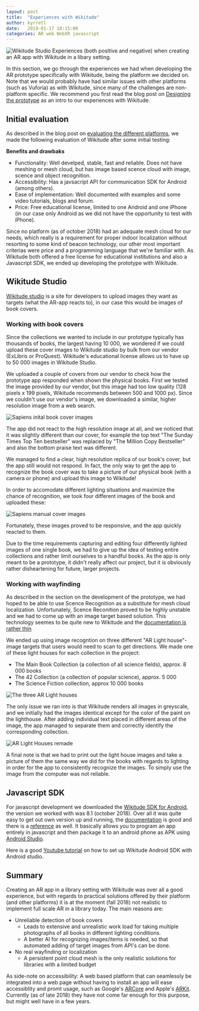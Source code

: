 ```yaml
---
layout: post
title:  "Experiences with Wikitude"
author: kyrretl
date:   2019-01-17 18:15:00
categories: AR web WebXR javascript
---
```


![Wikitude Studio](https://scriptotek.github.io/ar-project/assets/wikitude_studio.png "Images of book covers and location targets in Wikitude Studio")
Experiences (both positive and negative) when creating an AR app with Wikitude in a libary setting.
<!-- more -->

In this section, we go through the experiences we had when developing the AR prototype specifically with Wikitude, being the platform we decided on. Note that we would probably have had similar issues with other platforms (such as Vuforia) as with Wikitude, since many of the challenges are non-platform specific. We recommend you first read the blog post on [Designing the prototype](https://scriptotek.github.io/ar-project/blog/2019/01/17/wikitude.html) as an intro to our experiences with Wikitude.

## Initial evaluation

As described in the blog post on [evaluating the different platforms](https://scriptotek.github.io/ar-project/platform-evaluation/), we made the following evaluation of Wikitude after some initial testing:

**Benefits and drawbaks** 
* Functionality: Well develped, stable, fast and reliable. Does not have meshing or mesh cloud, but has image based scence cloud with image, scence and object recognition.
* Accessibility: Has a javsacript API for communication SDK for Android (among others).
* Ease of implementation: Well documented with examples and some video tutorials, blogs and forum.
* Price: Free educational license, limited to one Android and one iPhone (in our case only Android as we did not have the opportunity to test with iPhone).

Since no platform (as of october 2018) had an adequate mesh cloud for our needs, which really is a requirement for proper indoor localization without resorting to some kind of beacon technology, our other most important criterias were price and a programming language that we're familiar with. As Wikitude both offered a free license for educational institutions and also a Javascript SDK, we ended up developing the prototype with Wikitude.

## Wikitude Studio

[Wikitude studio](https://www.wikitude.com/external/doc/documentation/studio/introduction.html#introduction-to-studio) is a site for developers to upload images they want as targets (what the AR-app reacts to), in our case this would be images of book covers.

### Working with book covers

Since the collections we wanted to include in our prototype typically has thousands of books, the largest having 10 000, we wondered if we could upload these cover images to Wikitude studio by bulk from our vendor (ExLibris or ProQuest). Wikitude's educational license allows us to have up to 50 000 images in Wikitude Studio. 

We uploaded a couple of covers from our vendor to check how the prototype app responded when shown the physical books.
First we tested the image provided by our vendor, but this image had too low quality (128 pixels x 199 pixels, Wikitude recommends between 500 and 1000 px). Since we couldn't use our vendor's image, we downloaded a similar, higher resolution image from a web search. 

![Sapiens inital book cover images](https://scriptotek.github.io/ar-project/assets/sapiens_bad_covers.png)

The app did not react to the high resolution image at all, and we noticed that it was slightly different than our cover, for example the top text "The Sunday Times Top Ten bestseller" was replaced by "The Million Copy Bestseller" and also the bottom praise text was different.

We managed to find a clear, high resolution replica of our book's cover, but the app still would not respond. In fact, the only way to get the app to recognize the book cover was to take a picture of our physical book (with a camera or phone) and upload this image to Wikitude!

In order to accomodate different lighting situations and maximize the chance of recognition, we took four different images of the book and uploaded these:

![Sapiens manual cover images](https://scriptotek.github.io/ar-project/assets/sapiens_all_real_covers.png)

Fortunately, these images proved to be responsive, and the app quickly reacted to them.

Due to the time requirements capturing and editing four differently lighted images of one single book, we had to give up the idea of testing entire collections and rather limit ourselves to a handful books. As the app is only meant to be a prototype, it didn't really affect our project, but it is obviously rather disheartening for future, larger projects.

### Working with wayfinding

As described in the section on the development of the prototype, we had hoped to be able to use Scence Recognition as a substitute for mesh cloud localization. Unfortunately, Scence Reconition proved to be highly unstable and we had to come up with an image target based solution. This technology seemes to be quite new to Wikitude and the [documentation is rather thin](https://www.wikitude.com/documentation/latest/android/objecttracking.html)

We ended up using image recogntion on three different "AR Light house"-image targets that users would need to scan to get directions.
We made one of these light houses for each collection in the project:

* The Main Book Collection (a collection of all science fields), approx. 8 000 books
* The 42 Collection (a collection of popular science), approx. 5 000
* The Science Fiction collection, approx 10 000 books

![The three AR Light houses](https://scriptotek.github.io/ar-project/assets/AR_lighthouses.png)

The only issue we ran into is that Wikitude renders all images in greyscale, and we initially had the images identical except for the color of the paint on the lighthouse. After adding individual text placed in different areas of the image, the app managed to separate them and correctly identify the corresponding collection.

![AR Light Houses remade](https://scriptotek.github.io/ar-project/assets/AR-lighthouses_corrected.png)

A final note is that we had to print out the light house images and take a picture of them the same way we did for the books with regards to lighting in order for the app to consistently recognize the images. To simply use the image from the computer was not reliable.

## Javascript SDK

For javascript development we downloaded the [Wikitude SDK for Android](https://www.wikitude.com/download-wikitude-sdk-for-android/), the version we worked with was 8.1 (october 2018).
Over all it was quite easy to get out own version up and running, the [documentation](https://www.wikitude.com/external/doc/documentation/latest/android/gettingstartedandroid.html) is good and there is a [reference](https://www.wikitude.com/external/doc/documentation/latest/Reference/JavaScript%20API/index.html) as well.
It basically allows you to program an app entirely in javascript and then package it to an android phone as APK using [Android Studio](https://developer.android.com/studio/).

Here is a good [Youtube tutorial](https://www.youtube.com/watch?v=ux4HbnUjNMc&t=23s) on how to set up Wikitude Android SDK with Android studio.

## Summary
Creating an AR app in a library setting with Wikitude was over all a good experience, but with regards to practical solutions offered by their platform (and other platforms) it is at the moment (fall 2018) not realistic to implement full scale AR in a library today. The main reasons are:

* Unreliable detection of book covers
  * Leads to extensive and unrealistic work load for taking multiple photographs of all books in different lighting conditions.
  * A better AI for recognizing images/items is needed, so that automated adding of target images from API's can be done.
* No real wayfinding or localization
  * A persistent point cloud mesh is the only realistic solutions for libraries with a limited budget

As side-note on accessibility: A web based platform that can seamlessly be integrated into a web page without having to install an app will ease accessiblity and promt usage, such as Google's [ARCore](https://developers.google.com/ar/) and Apple's [ARKit](https://developer.apple.com/arkit/). Currently (as of late 2018) they have not come far enough for this purpose, but might well have in a few years.






